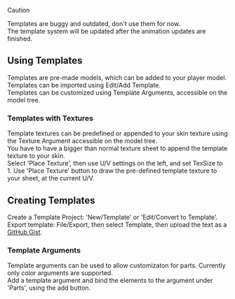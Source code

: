 > [!CAUTION]
> Templates are buggy and outdated, don't use them for now.  
> The template system will be updated after the animation updates are finished.

## Using Templates
Templates are pre-made models, which can be added to your player model.  
Templates can be imported using Edit/Add Template.  
Templates can be customized using Template Arguments, accessible on the model tree.  

### Templates with Textures
Template textures can be predefined or appended to your skin texture using the Texture Argument accessible on the model tree.  
You have to have a bigger than normal texture sheet to append the template texture to your skin.  
Select 'Place Texture', then use U/V settings on the left, and set TexSize to 1. Use 'Place Texture' button to draw the pre-defined template texture to your sheet, at the current U/V.

## Creating Templates
Create a Template Project: 'New/Template' or 'Edit/Convert to Template'.  
Export template: File/Export, then select Template, then upload the text as a [GitHub Gist](https://gist.github.com/).

### Template Arguments
Template arguments can be used to allow customizaton for parts. Currently only color arguments are supported.  
Add a template argument and bind the elements to the argument under 'Parts', using the add button.
